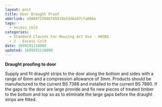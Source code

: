 ```yaml
---
layout: post
title: Door Draught Proof
abbrlink: a9888f25046745819e53d6a97cfa066e
tags:
  - excess_cold
categories:
  - Standard Clauses For Housing Act Use - HHSRS
  - 2 - Excess Cold
date: 1699191118000
updated: 1699191118000
---
```


**Draught proofing to door**

Supply and fit draught strips to the door along the bottom and sides with a range of 6mm and a compression allowance of 3mm. Products should be manufactured to the current BS 7386 and installed to the current BS 7880. If the gaps to the door are large provide and fix new pieces of treated timber to the bottom and top so as to eliminate the large gaps before the draught strips are fitted.
